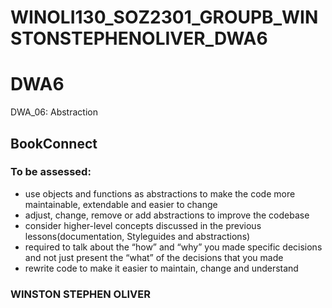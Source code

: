 # WINOLI130_SOZ2301_GROUPB_WINSTONSTEPHENOLIVER_DWA6

# DWA6
DWA_06: Abstraction

## BookConnect

### To be assessed:
- use objects and functions as abstractions to make the code more maintainable, extendable and easier to change
- adjust, change, remove or add abstractions to improve the codebase
- consider higher-level concepts discussed in the previous lessons(documentation, Styleguides and abstractions)
- required to talk about the “how” and “why” you made specific decisions and not just present the “what” of the decisions that you made
- rewrite code to make it easier to maintain, change and understand

### WINSTON STEPHEN OLIVER
